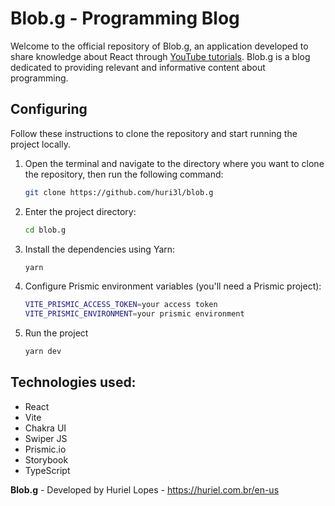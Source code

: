 # Blob.g - Programming Blog

Welcome to the official repository of Blob.g, an application developed to share knowledge about React through [YouTube tutorials](https://www.youtube.com/watch?v=RjZOUCIwo4M&list=PL8YNlUoOZkkY-Zj0uWwzlZj58dlBwQSlQ&pp=gAQBiAQB). 
Blob.g is a blog dedicated to providing relevant and informative content about programming.

## Configuring
Follow these instructions to clone the repository and start running the project locally.

1. Open the terminal and navigate to the directory where you want to clone the repository, then run the following command:
    ```bash
    git clone https://github.com/huri3l/blob.g
    ```
   
2. Enter the project directory:
    ```bash
    cd blob.g
    ```
3. Install the dependencies using Yarn:
    ```bash
    yarn
    ```
4. Configure Prismic environment variables (you'll need a Prismic project):
   ```bash
   VITE_PRISMIC_ACCESS_TOKEN=your access token
   VITE_PRISMIC_ENVIRONMENT=your prismic environment
   ```
5. Run the project
    ```bash
    yarn dev
    ```

## Technologies used:
- React
- Vite
- Chakra UI
- Swiper JS
- Prismic.io
- Storybook
- TypeScript


**Blob.g** - Developed by Huriel Lopes - https://huriel.com.br/en-us
